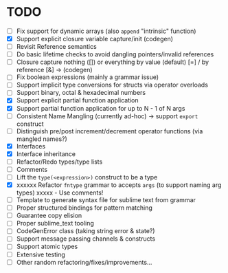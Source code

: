 **TODO**
========
- [ ] Fix support for dynamic arrays (also `append` "intrinsic" function)
- [x] Support explicit closure variable capture/init (codegen)
- [ ] Revisit Reference semantics
- [ ] Do basic lifetime checks to avoid dangling pointers/invalid references
- [ ] Closure capture nothing ([]) or everything by value (default) [=] / by reference [&] -> (codegen)
- [ ] Fix boolean expressions (mainly a grammar issue)
- [ ] Support implicit type conversions for structs via operator overloads
- [ ] Support binary, octal & hexadecimal numbers
- [x] Support explicit partial function application
- [x] Support partial function application for up to N - 1 of N args
- [ ] Consistent Name Mangling (currently ad-hoc) -> support `export` construct
- [ ] Distinguish pre/post increment/decrement operator functions (via mangled names?)
- [x] Interfaces
- [x] Interface inheritance
- [ ] Refactor/Redo types/type lists
- [ ] Comments
- [ ] Lift the `type(<expression>)` construct to be a type
- [x] xxxxxx Refactor `fntype` grammar to accepts `args` (to support naming arg types) xxxxx - Use comments!
- [ ] Template to generate syntax file for sublime text from grammar
- [ ] Proper structured bindings for pattern matching
- [ ] Guarantee copy elision
- [ ] Proper sublime_text tooling
- [ ] CodeGenError class (taking string error & state?)
- [ ] Support message passing channels & constructs
- [ ] Support atomic types
- [ ] Extensive testing
- [ ] Other random refactoring/fixes/improvements...

